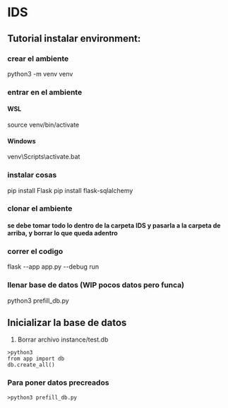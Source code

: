 # IDS

## Tutorial instalar environment:
### crear el ambiente
python3 -m venv venv 
### entrar en el ambiente
#### WSL
source venv/bin/activate
#### Windows
venv\Scripts\activate.bat
### instalar cosas
pip install Flask
pip install flask-sqlalchemy
### clonar el ambiente
#### se debe tomar todo lo dentro de la carpeta IDS y pasarla a la carpeta de arriba, y borrar lo que queda adentro

### correr el codigo
flask --app app.py --debug run

### llenar base de datos (WIP pocos datos pero funca)
python3 prefill_db.py

## Inicializar la base de datos
1. Borrar archivo instance/test.db
```
>python3
from app import db
db.create_all()
```
### Para poner datos precreados
```
>python3 prefill_db.py
```
